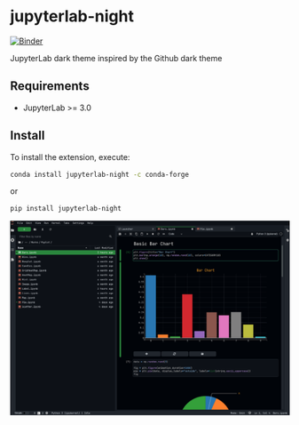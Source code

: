 # jupyterlab-night

[![Binder](https://mybinder.org/badge_logo.svg)](https://mybinder.org/v2/gh/jupyterlab-contrib/jupyterlab-night/main?urlpath=lab)

JupyterLab dark theme inspired by the Github dark theme

## Requirements

- JupyterLab >= 3.0

## Install

To install the extension, execute:

```bash
conda install jupyterlab-night -c conda-forge
```

or

```bash
pip install jupyterlab-night
```

![jupyterlab-night](jupyterlab-night.png)
